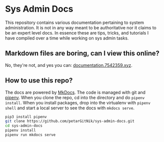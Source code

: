 # Sys Admin Docs

This repository contains various documentation pertaining to system administration. It is not in any way meant to be authoritative nor it claims to be an expert level docs. In essence these are tips, tricks, and tutorials I have compiled over a time while working on sys admin tasks.

## Markdown files are boring, can I view this online?

No, they're not, and yes you can: [documentation.7542359.xyz](https://documentation.7542359.xyz).

## How to use this repo?

The docs are powered by [MkDocs](http://www.mkdocs.org/). The code is managed with git and [pipenv](https://docs.pipenv.org/). When you clone the repo, cd into the directory and do `pipenv install`. When you install packages, drop into the virtualenv with `pipenv shell` and start a local server to see the docs with `mkdocs serve`.

```bash
pip3 install pipenv
git clone https://github.com/petarGitNik/sys-admin-docs.git
cd sys-admin-docs
pipenv install
pipenv run mkdocs serve
```
